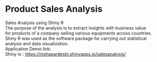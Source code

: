 # Product Sales Analysis
Sales Analysis using Shiny R <br /> 
The purpose of the analysis is to extract insights with business value for products of a company selling various equipments across countries. Shiny R was used as the software package for carrying out statistical analysis and data visualization.
</br>
Application Demo link: <br /> 
Shiny io : https://nishapardeshi.shinyapps.io/salesanalysis/ <br /> 

